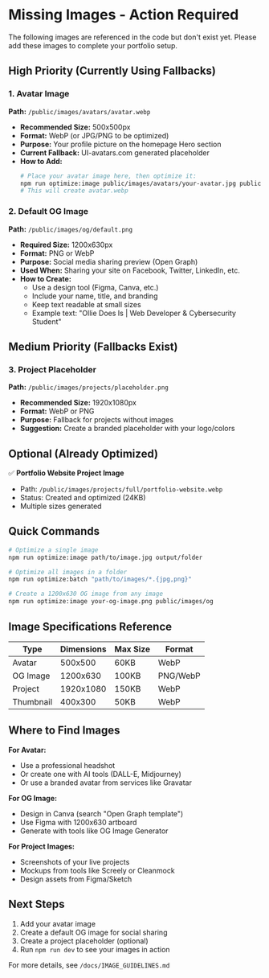 # Missing Images - Action Required

The following images are referenced in the code but don't exist yet. Please add these images to complete your portfolio setup.

## High Priority (Currently Using Fallbacks)

### 1. Avatar Image
**Path:** `/public/images/avatars/avatar.webp`
- **Recommended Size:** 500x500px
- **Format:** WebP (or JPG/PNG to be optimized)
- **Purpose:** Your profile picture on the homepage Hero section
- **Current Fallback:** UI-avatars.com generated placeholder
- **How to Add:**
  ```bash
  # Place your avatar image here, then optimize it:
  npm run optimize:image public/images/avatars/your-avatar.jpg public/images/avatars
  # This will create avatar.webp
  ```

### 2. Default OG Image
**Path:** `/public/images/og/default.png`
- **Required Size:** 1200x630px
- **Format:** PNG or WebP
- **Purpose:** Social media sharing preview (Open Graph)
- **Used When:** Sharing your site on Facebook, Twitter, LinkedIn, etc.
- **How to Create:**
  - Use a design tool (Figma, Canva, etc.)
  - Include your name, title, and branding
  - Keep text readable at small sizes
  - Example text: "Ollie Does Is | Web Developer & Cybersecurity Student"

## Medium Priority (Fallbacks Exist)

### 3. Project Placeholder
**Path:** `/public/images/projects/placeholder.png`
- **Recommended Size:** 1920x1080px
- **Format:** WebP or PNG
- **Purpose:** Fallback for projects without images
- **Suggestion:** Create a branded placeholder with your logo/colors

## Optional (Already Optimized)

✅ **Portfolio Website Project Image**
- Path: `/public/images/projects/full/portfolio-website.webp`
- Status: Created and optimized (24KB)
- Multiple sizes generated

## Quick Commands

```bash
# Optimize a single image
npm run optimize:image path/to/image.jpg output/folder

# Optimize all images in a folder
npm run optimize:batch "path/to/images/*.{jpg,png}"

# Create a 1200x630 OG image from any image
npm run optimize:image your-og-image.png public/images/og
```

## Image Specifications Reference

| Type | Dimensions | Max Size | Format |
|------|------------|----------|--------|
| Avatar | 500x500 | 60KB | WebP |
| OG Image | 1200x630 | 100KB | PNG/WebP |
| Project | 1920x1080 | 150KB | WebP |
| Thumbnail | 400x300 | 50KB | WebP |

## Where to Find Images

**For Avatar:**
- Use a professional headshot
- Or create one with AI tools (DALL-E, Midjourney)
- Or use a branded avatar from services like Gravatar

**For OG Image:**
- Design in Canva (search "Open Graph template")
- Use Figma with 1200x630 artboard
- Generate with tools like OG Image Generator

**For Project Images:**
- Screenshots of your live projects
- Mockups from tools like Screely or Cleanmock
- Design assets from Figma/Sketch

## Next Steps

1. Add your avatar image
2. Create a default OG image for social sharing
3. Create a project placeholder (optional)
4. Run `npm run dev` to see your images in action

For more details, see `/docs/IMAGE_GUIDELINES.md`
